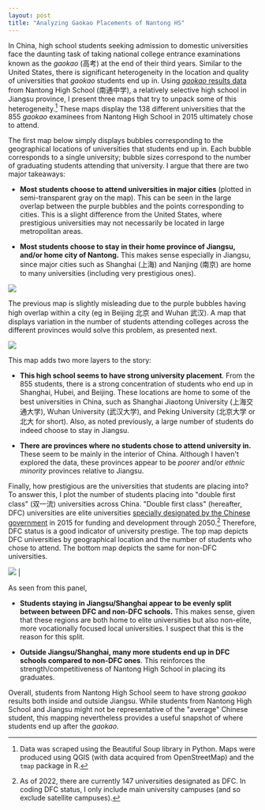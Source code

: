 ```yaml
---
layout: post
title: "Analyzing Gaokao Placements of Nantong HS"
---
```


In China, high school students seeking admission to domestic universities face the daunting
task of taking national college entrance examinations known as the *gaokao* (高考) at the end of their third years. Similar to the United States, there is significant heterogeneity in the location and quality of universities that *gaokao* students end up in. Using <a href="http://gklq.ntzx.cn/index.asp?jlh=4">*gaokao* results data</a> from Nantong High School (南通中学), a relatively selective high school in Jiangsu province, I present three maps that try to unpack some of this heterogeneity.[^1] These maps display the 138 different universities that the 855 *gaokao* examinees from Nantong High School in 2015 ultimately chose to attend.

[^1]: Data was scraped using the Beautiful Soup library in Python. Maps were produced using QGIS (with data acquired from OpenStreetMap) and the `tmap` package in R.

The first map below simply displays bubbles corresponding to the geographical locations of universities that students end up in. Each bubble corresponds to a single university; bubble sizes correspond to the number of graduating students attending that university. I argue that there are two major takeaways:


* **Most students choose to attend universities in major cities** (plotted in semi-transparent gray on the map). This can be seen in the large overlap between the purple bubbles and the points corresponding to cities. This is a slight difference from the United States, where prestigious universities may not necessarily be located in large metropolitan areas.

* **Most students choose to stay in their home province of Jiangsu, and/or home city of Nantong.** This makes sense especially in Jiangsu, since major cities such as Shanghai (上海) and Nanjing (南京) are home to many universities (including very prestigious ones).

<img class="feature-img" src="{{ 'assets/nantong_plot_bubbles.png' | relative_url }}" />

The previous map is slightly misleading due to the purple bubbles having high overlap within a city (eg in Beijing 北京 and Wuhan 武汉). A map that displays variation in the number of students attending colleges across the different provinces would solve this problem, as presented next.

<img class="feature-img" src="{{ 'assets/nantong_plot_provinces.png' | relative_url }}" />

This map adds two more layers to the story:


* **This high school seems to have strong university placement**. From the 855 students, there is a strong concentration of students who end up in Shanghai, Hubei, and Beijing. These locations are home to some of the best universities in China, such as Shanghai Jiaotong University (上海交通大学), Wuhan University (武汉大学), and Peking University (北京大学 or 北大 for short). Also, as noted previously, a large number of students do indeed choose to stay in Jiangsu.

* **There are provinces where no students chose to attend university in.** These seem to be mainly in the interior of China. Although I haven't explored the data, these provinces appear to be *poorer* and/or *ethnic minority* provinces relative to Jiangsu.

Finally, how prestigious are the universities that students are placing into? To answer this, I plot the number of students placing into "double first class" (双一流) universities across China. "Double first class" (hereafter, DFC) universities are elite universities <a href="https://en.wikipedia.org/wiki/Double_First_Class_University_Plan">specially designated by the Chinese government</a> in 2015 for funding and development through 2050.[^2] Therefore, DFC status is a good indicator of university prestige. The top map depicts DFC universities by geographical location and the number of students who chose to attend. The bottom map depicts the same for non-DFC universities.

[^2]: As of 2022, there are currently 147 universities designated as DFC. In coding DFC status, I only include main university campuses (and so exclude satellite campuses).

<img class="feature-img" src="{{ 'assets/nantong_plot_dfc.png' | relative_url }}" />  |

As seen from this panel,


* **Students staying in Jiangsu/Shanghai appear to be evenly split between between DFC and non-DFC schools.** This makes sense, given that these regions are both home to elite universities but also non-elite, more vocationally focused local universities. I suspect that this is the reason for this split.

* **Outside Jiangsu/Shanghai, many more students end up in DFC schools compared to non-DFC ones**. This reinforces the strength/competitiveness of Nantong High School in placing its graduates.

Overall, students from Nantong High School seem to have strong *gaokao* results both inside and outside Jiangsu. While students from Nantong High School and Jiangsu might not be representative of the "average" Chinese student, this mapping nevertheless provides a useful snapshot of where students end up after the *gaokao*.
